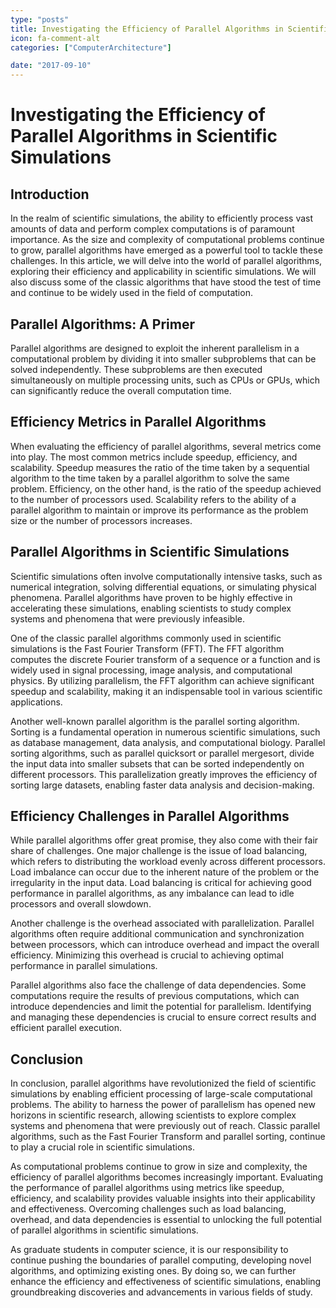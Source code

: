 ```yaml
---
type: "posts"
title: Investigating the Efficiency of Parallel Algorithms in Scientific Simulations
icon: fa-comment-alt
categories: ["ComputerArchitecture"]

date: "2017-09-10"
---
```




# Investigating the Efficiency of Parallel Algorithms in Scientific Simulations

## Introduction
In the realm of scientific simulations, the ability to efficiently process vast amounts of data and perform complex computations is of paramount importance. As the size and complexity of computational problems continue to grow, parallel algorithms have emerged as a powerful tool to tackle these challenges. In this article, we will delve into the world of parallel algorithms, exploring their efficiency and applicability in scientific simulations. We will also discuss some of the classic algorithms that have stood the test of time and continue to be widely used in the field of computation.

## Parallel Algorithms: A Primer
Parallel algorithms are designed to exploit the inherent parallelism in a computational problem by dividing it into smaller subproblems that can be solved independently. These subproblems are then executed simultaneously on multiple processing units, such as CPUs or GPUs, which can significantly reduce the overall computation time.

## Efficiency Metrics in Parallel Algorithms
When evaluating the efficiency of parallel algorithms, several metrics come into play. The most common metrics include speedup, efficiency, and scalability. Speedup measures the ratio of the time taken by a sequential algorithm to the time taken by a parallel algorithm to solve the same problem. Efficiency, on the other hand, is the ratio of the speedup achieved to the number of processors used. Scalability refers to the ability of a parallel algorithm to maintain or improve its performance as the problem size or the number of processors increases.

## Parallel Algorithms in Scientific Simulations
Scientific simulations often involve computationally intensive tasks, such as numerical integration, solving differential equations, or simulating physical phenomena. Parallel algorithms have proven to be highly effective in accelerating these simulations, enabling scientists to study complex systems and phenomena that were previously infeasible.

One of the classic parallel algorithms commonly used in scientific simulations is the Fast Fourier Transform (FFT). The FFT algorithm computes the discrete Fourier transform of a sequence or a function and is widely used in signal processing, image analysis, and computational physics. By utilizing parallelism, the FFT algorithm can achieve significant speedup and scalability, making it an indispensable tool in various scientific applications.

Another well-known parallel algorithm is the parallel sorting algorithm. Sorting is a fundamental operation in numerous scientific simulations, such as database management, data analysis, and computational biology. Parallel sorting algorithms, such as parallel quicksort or parallel mergesort, divide the input data into smaller subsets that can be sorted independently on different processors. This parallelization greatly improves the efficiency of sorting large datasets, enabling faster data analysis and decision-making.

## Efficiency Challenges in Parallel Algorithms
While parallel algorithms offer great promise, they also come with their fair share of challenges. One major challenge is the issue of load balancing, which refers to distributing the workload evenly across different processors. Load imbalance can occur due to the inherent nature of the problem or the irregularity in the input data. Load balancing is critical for achieving good performance in parallel algorithms, as any imbalance can lead to idle processors and overall slowdown.

Another challenge is the overhead associated with parallelization. Parallel algorithms often require additional communication and synchronization between processors, which can introduce overhead and impact the overall efficiency. Minimizing this overhead is crucial to achieving optimal performance in parallel simulations.

Parallel algorithms also face the challenge of data dependencies. Some computations require the results of previous computations, which can introduce dependencies and limit the potential for parallelism. Identifying and managing these dependencies is crucial to ensure correct results and efficient parallel execution.

## Conclusion
In conclusion, parallel algorithms have revolutionized the field of scientific simulations by enabling efficient processing of large-scale computational problems. The ability to harness the power of parallelism has opened new horizons in scientific research, allowing scientists to explore complex systems and phenomena that were previously out of reach. Classic parallel algorithms, such as the Fast Fourier Transform and parallel sorting, continue to play a crucial role in scientific simulations.

As computational problems continue to grow in size and complexity, the efficiency of parallel algorithms becomes increasingly important. Evaluating the performance of parallel algorithms using metrics like speedup, efficiency, and scalability provides valuable insights into their applicability and effectiveness. Overcoming challenges such as load balancing, overhead, and data dependencies is essential to unlocking the full potential of parallel algorithms in scientific simulations.

As graduate students in computer science, it is our responsibility to continue pushing the boundaries of parallel computing, developing novel algorithms, and optimizing existing ones. By doing so, we can further enhance the efficiency and effectiveness of scientific simulations, enabling groundbreaking discoveries and advancements in various fields of study.